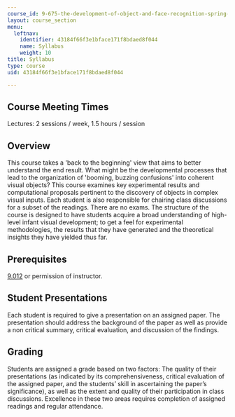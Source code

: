 ```yaml
---
course_id: 9-675-the-development-of-object-and-face-recognition-spring-2006
layout: course_section
menu:
  leftnav:
    identifier: 43184f66f3e1bface171f8bdaed8f044
    name: Syllabus
    weight: 10
title: Syllabus
type: course
uid: 43184f66f3e1bface171f8bdaed8f044

---
```


Course Meeting Times
--------------------

Lectures: 2 sessions / week, 1.5 hours / session

Overview
--------

This course takes a 'back to the beginning' view that aims to better understand the end result. What might be the developmental processes that lead to the organization of 'booming, buzzing confusions' into coherent visual objects? This course examines key experimental results and computational proposals pertinent to the discovery of objects in complex visual inputs. Each student is also responsible for chairing class discussions for a subset of the readings. There are no exams. The structure of the course is designed to have students acquire a broad understanding of high-level infant visual development; to get a feel for experimental methodologies, the results that they have generated and the theoretical insights they have yielded thus far.

Prerequisites
-------------

[9.012](/courses/9-012-the-brain-and-cognitive-sciences-ii-spring-2006) or permission of instructor.

Student Presentations
---------------------

Each student is required to give a presentation on an assigned paper. The presentation should address the background of the paper as well as provide a non critical summary, critical evaluation, and discussion of the findings.

Grading
-------

Students are assigned a grade based on two factors: The quality of their presentations (as indicated by its comprehensiveness, critical evaluation of the assigned paper, and the students’ skill in ascertaining the paper’s significance), as well as the extent and quality of their participation in class discussions. Excellence in these two areas requires completion of assigned readings and regular attendance.